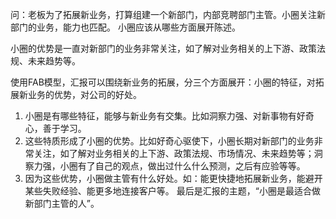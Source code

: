 问：老板为了拓展新业务，打算组建一个新部门，内部竞聘部门主管。小圈关注新部门的业务，能力也匹配。
小圈应该从哪些方面展开陈述。

小圈的优势是一直对新部门的业务非常关注，如了解对业务相关的上下游、政策法规、未来趋势等。

使用FAB模型，汇报可以围绕新业务的拓展，分三个方面展开：小圈的特征，对拓展新业务的优势，对公司的好处。
1. 小圈是有哪些特征，能够与新业务有交集。比如洞察力强、对新事物有好奇心，善于学习。
2. 这些特质形成了小圈的优势。比如好奇心驱使下，小圈长期对新部门的业务非常关注，如了解对业务相关的上下游、政策法规、市场情况、未来趋势等；洞察力强，小圈有了自己的观点，做出过什么什么预测，之后有应验等等。
3. 因为这些优势，小圈做主管有什么好处。如：能更快捷地拓展新业务，能避开某些失败经验、能更多地连接客户等。
最后是汇报的主题，“小圈是最适合做新部门主管的人”。
